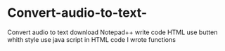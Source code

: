 # Convert-audio-to-text-
Convert audio to text
download Notepad++
write code HTML
use butten whith style
use java script in HTML code
I wrote functions 

